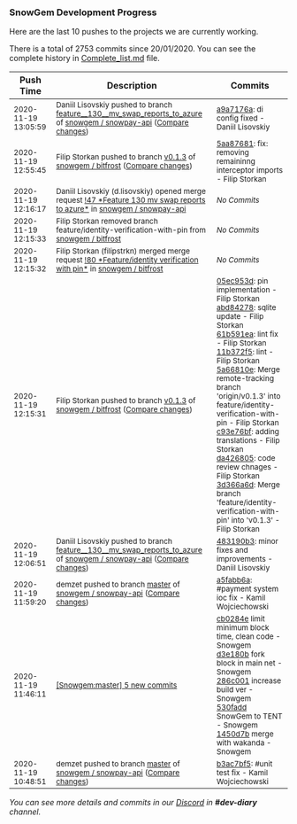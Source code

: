 
### SnowGem Development Progress

Here are the last 10 pushes to the projects we are currently working.

There is a total of 2753 commits since 20/01/2020. You can see the complete history in
 [Complete_list.md](Complete_list.md) file.

| Push Time | Description | Commits |
| --- | --- | --- |
| <sub>2020-11-19 13:05:59</sub> | <sub>Daniil Lisovskiy pushed to branch [feature\_\_130\_\_mv\_swap\_reports\_to\_azure](https://gitlab.com/snowgem/snowpay-api/commits/feature__130__mv_swap_reports_to_azure) of [snowgem / snowpay\-api](https://gitlab.com/snowgem/snowpay-api) ([Compare changes](https://gitlab.com/snowgem/snowpay-api/compare/04be3f1cfd158ccc6ca75865dbd500361c5d9ce0...a9a7176a5051d170e058a53edb89379d4a95c01d))</sub> | <sub>[a9a7176a](https://gitlab.com/snowgem/snowpay-api/-/commit/a9a7176a5051d170e058a53edb89379d4a95c01d): di config fixed - Daniil Lisovskiy</sub> |
| <sub>2020-11-19 12:55:45</sub> | <sub>Filip Storkan pushed to branch [v0\.1\.3](https://gitlab.com/snowgem/bitfrost/commits/v0.1.3) of [snowgem / bitfrost](https://gitlab.com/snowgem/bitfrost) ([Compare changes](https://gitlab.com/snowgem/bitfrost/compare/3d366a6d634910c7d1fc9c8480dad53fc6fe8860...5aa876811fc18126ff093622c85aa0d7ea1c394d))</sub> | <sub>[5aa87681](https://gitlab.com/snowgem/bitfrost/-/commit/5aa876811fc18126ff093622c85aa0d7ea1c394d): fix: removing remaininng interceptor imports - Filip Storkan</sub> |
| <sub>2020-11-19 12:16:17</sub> | <sub>Daniil Lisovskiy (d.lisovskiy) opened merge request [\!47 \*Feature  130  mv swap reports to azure\*](https://gitlab.com/snowgem/snowpay-api/-/merge_requests/47) in [snowgem / snowpay\-api](https://gitlab.com/snowgem/snowpay-api)</sub> | <sub>_No Commits_</sub> |
| <sub>2020-11-19 12:15:33</sub> | <sub>Filip Storkan removed branch feature/identity-verification-with-pin from [snowgem / bitfrost](https://gitlab.com/snowgem/bitfrost)</sub> | <sub>_No Commits_</sub> |
| <sub>2020-11-19 12:15:32</sub> | <sub>Filip Storkan (filipstrkn) merged merge request [\!80 \*Feature/identity verification with pin\*](https://gitlab.com/snowgem/bitfrost/-/merge_requests/80) in [snowgem / bitfrost](https://gitlab.com/snowgem/bitfrost)</sub> | <sub>_No Commits_</sub> |
| <sub>2020-11-19 12:15:31</sub> | <sub>Filip Storkan pushed to branch [v0\.1\.3](https://gitlab.com/snowgem/bitfrost/commits/v0.1.3) of [snowgem / bitfrost](https://gitlab.com/snowgem/bitfrost) ([Compare changes](https://gitlab.com/snowgem/bitfrost/compare/2720f1ef53ddaaa98da718f7478549bf6373bbfe...3d366a6d634910c7d1fc9c8480dad53fc6fe8860))</sub> | <sub>[05ec953d](https://gitlab.com/snowgem/bitfrost/-/commit/05ec953de0dc53b3dc39b13619b0220abe8e092e): pin implementation - Filip Storkan<br>[abd84278](https://gitlab.com/snowgem/bitfrost/-/commit/abd84278ca0dad5e025a44405ab19d92b09e9f7a): sqlite update - Filip Storkan<br>[61b591ea](https://gitlab.com/snowgem/bitfrost/-/commit/61b591ea8acf649d0a95a260ef563937a28a2571): lint fix - Filip Storkan<br>[11b372f5](https://gitlab.com/snowgem/bitfrost/-/commit/11b372f55e19f1756832cf86b00339d2c2d90c77): lint - Filip Storkan<br>[5a66810e](https://gitlab.com/snowgem/bitfrost/-/commit/5a66810e5c2140ec48d547269df21d67e0f58856): Merge remote-tracking branch 'origin/v0.1.3' into feature/identity-verification-with-pin - Filip Storkan<br>[c93e76bf](https://gitlab.com/snowgem/bitfrost/-/commit/c93e76bfb3b6b82787dd2d5c40adae39d1afa68e): adding translations - Filip Storkan<br>[da426805](https://gitlab.com/snowgem/bitfrost/-/commit/da426805da0d245f500517fa44d3be3d583e7025): code review chnages - Filip Storkan<br>[3d366a6d](https://gitlab.com/snowgem/bitfrost/-/commit/3d366a6d634910c7d1fc9c8480dad53fc6fe8860): Merge branch 'feature/identity-verification-with-pin' into 'v0.1.3' - Filip Storkan</sub> |
| <sub>2020-11-19 12:06:51</sub> | <sub>Daniil Lisovskiy pushed to branch [feature\_\_130\_\_mv\_swap\_reports\_to\_azure](https://gitlab.com/snowgem/snowpay-api/commits/feature__130__mv_swap_reports_to_azure) of [snowgem / snowpay\-api](https://gitlab.com/snowgem/snowpay-api) ([Compare changes](https://gitlab.com/snowgem/snowpay-api/compare/c3f2ddfcaf93d2b09500727a7ac37f444f9ef3dc...483190b3521953724a04c524deeb22aa596e4259))</sub> | <sub>[483190b3](https://gitlab.com/snowgem/snowpay-api/-/commit/483190b3521953724a04c524deeb22aa596e4259): minor fixes and improvements - Daniil Lisovskiy</sub> |
| <sub>2020-11-19 11:59:20</sub> | <sub>demzet pushed to branch [master](https://gitlab.com/snowgem/snowpay-api/commits/master) of [snowgem / snowpay\-api](https://gitlab.com/snowgem/snowpay-api) ([Compare changes](https://gitlab.com/snowgem/snowpay-api/compare/b3ac7bf50de06547e5f2938a41ae67f8708b5f3a...a5fabb6a8313b4b3fcc5969e06531388b500aa21))</sub> | <sub>[a5fabb6a](https://gitlab.com/snowgem/snowpay-api/-/commit/a5fabb6a8313b4b3fcc5969e06531388b500aa21): #payment system ioc fix - Kamil Wojciechowski</sub> |
| <sub>2020-11-19 11:46:11</sub> | <sub>[[Snowgem:master] 5 new commits](https://github.com/Snowgem/Snowgem/compare/400220ac1d5b...1450d7b542b5)</sub> | <sub>[cb0284e](https://github.com/Snowgem/Snowgem/commit/cb0284e95b46468bb5317c6e900d8443f311f7ec) limit minimum block time, clean code - Snowgem<br>[d3e180b](https://github.com/Snowgem/Snowgem/commit/d3e180b8e5db0c4762be07491290ccdb41585915) fork block in main net - Snowgem<br>[286c001](https://github.com/Snowgem/Snowgem/commit/286c00189e34ae5bcb89a8cff337eb21f84e7711) increase build ver - Snowgem<br>[530fadd](https://github.com/Snowgem/Snowgem/commit/530faddd482d79293d5b5c87cffd1b1eceae38ce) SnowGem to TENT - Snowgem<br>[1450d7b](https://github.com/Snowgem/Snowgem/commit/1450d7b542b53de28053db118e1029437dbd4e3c) merge with wakanda - Snowgem</sub> |
| <sub>2020-11-19 10:48:51</sub> | <sub>demzet pushed to branch [master](https://gitlab.com/snowgem/snowpay-api/commits/master) of [snowgem / snowpay\-api](https://gitlab.com/snowgem/snowpay-api) ([Compare changes](https://gitlab.com/snowgem/snowpay-api/compare/dce6a7baf30d0b3cde598946eaaa7d4364813e60...b3ac7bf50de06547e5f2938a41ae67f8708b5f3a))</sub> | <sub>[b3ac7bf5](https://gitlab.com/snowgem/snowpay-api/-/commit/b3ac7bf50de06547e5f2938a41ae67f8708b5f3a): #unit test fix - Kamil Wojciechowski</sub> |

_You can see more details and commits in our [Discord](https://discord.gg/zumGnbg) in **#dev-diary** channel._
